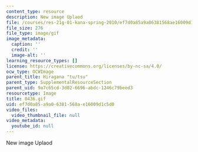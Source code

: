 ```yaml
---
content_type: resource
description: New image Uplaod
file: /courses/res-21g-01-kana-spring-2010/ef7d0a85a9a06381568ae16009d1c5d0_0436.gif
file_size: 276
file_type: image/gif
image_metadata:
  caption: ''
  credit: ''
  image-alt: ''
learning_resource_types: []
license: https://creativecommons.org/licenses/by-nc-sa/4.0/
ocw_type: OCWImage
parent_title: Hiragana "tu/tsu"
parent_type: SupplementalResourceSection
parent_uid: 9a7c65cd-3d02-6696-abdc-1246c79beed3
resourcetype: Image
title: 0436.gif
uid: ef7d0a85-a9a0-6381-568a-e16009d1c5d0
video_files:
  video_thumbnail_file: null
video_metadata:
  youtube_id: null
---
```

New image Uplaod